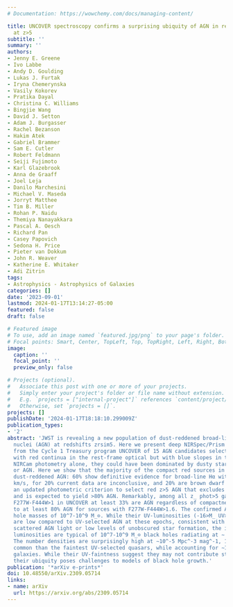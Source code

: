 ```yaml
---
# Documentation: https://wowchemy.com/docs/managing-content/

title: UNCOVER spectroscopy confirms a surprising ubiquity of AGN in red galaxies
  at z>5
subtitle: ''
summary: ''
authors:
- Jenny E. Greene
- Ivo Labbe
- Andy D. Goulding
- Lukas J. Furtak
- Iryna Chemerynska
- Vasily Kokorev
- Pratika Dayal
- Christina C. Williams
- Bingjie Wang
- David J. Setton
- Adam J. Burgasser
- Rachel Bezanson
- Hakim Atek
- Gabriel Brammer
- Sam E. Cutler
- Robert Feldmann
- Seiji Fujimoto
- Karl Glazebrook
- Anna de Graaff
- Joel Leja
- Danilo Marchesini
- Michael V. Maseda
- Jorryt Matthee
- Tim B. Miller
- Rohan P. Naidu
- Themiya Nanayakkara
- Pascal A. Oesch
- Richard Pan
- Casey Papovich
- Sedona H. Price
- Pieter van Dokkum
- John R. Weaver
- Katherine E. Whitaker
- Adi Zitrin
tags:
- Astrophysics - Astrophysics of Galaxies
categories: []
date: '2023-09-01'
lastmod: 2024-01-17T13:14:27-05:00
featured: false
draft: false

# Featured image
# To use, add an image named `featured.jpg/png` to your page's folder.
# Focal points: Smart, Center, TopLeft, Top, TopRight, Left, Right, BottomLeft, Bottom, BottomRight.
image:
  caption: ''
  focal_point: ''
  preview_only: false

# Projects (optional).
#   Associate this post with one or more of your projects.
#   Simply enter your project's folder or file name without extension.
#   E.g. `projects = ["internal-project"]` references `content/project/deep-learning/index.md`.
#   Otherwise, set `projects = []`.
projects: []
publishDate: '2024-01-17T18:18:10.299009Z'
publication_types:
- '2'
abstract: 'JWST is revealing a new population of dust-reddened broad-line active galactic
  nuclei (AGN) at redshifts zrsim5. Here we present deep NIRSpec/Prism spectroscopy
  from the Cycle 1 Treasury program UNCOVER of 15 AGN candidates selected to be compact,
  with red continua in the rest-frame optical but with blue slopes in the UV. From
  NIRCam photometry alone, they could have been dominated by dusty star formation
  or AGN. Here we show that the majority of the compact red sources in UNCOVER are
  dust-reddened AGN: 60% show definitive evidence for broad-line Hα with FWHM>2000
  km/s, for 20% current data are inconclusive, and 20% are brown dwarf stars. We propose
  an updated photometric criterion to select red z>5 AGN that excludes brown dwarfs
  and is expected to yield >80% AGN. Remarkably, among all z_ phot>5 galaxies with
  F277W-F444W>1 in UNCOVER at least 33% are AGN regardless of compactness, climbing
  to at least 80% AGN for sources with F277W-F444W>1.6. The confirmed AGN have black
  hole masses of 10^7-10^9 M_⊙. While their UV-luminosities (-16>M_ UV>-20 AB mag)
  are low compared to UV-selected AGN at these epochs, consistent with percent-level
  scattered AGN light or low levels of unobscured star formation, the inferred bolometric
  luminosities are typical of 10^7-10^9 M_⊙ black holes radiating at ∼ 10-40% of Eddington.
  The number densities are surprisingly high at ∼10^-5 Mpc^-3 mag^-1, 100 times more
  common than the faintest UV-selected quasars, while accounting for ∼1% of the UV-selected
  galaxies. While their UV-faintness suggest they may not contribute strongly to reionization,
  their ubiquity poses challenges to models of black hole growth.'
publication: '*arXiv e-prints*'
doi: 10.48550/arXiv.2309.05714
links:
- name: arXiv
  url: https://arxiv.org/abs/2309.05714
---
```


